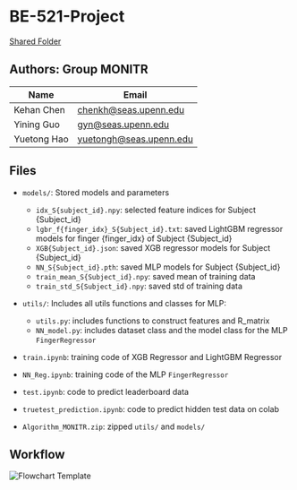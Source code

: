 # BE-521-Project

[Shared Folder](https://drive.google.com/drive/folders/0ANA1SbPXVwdfUk9PVA)

## Authors: Group MONITR

| Name        | Email                   |
| ----------- | ----------------------- |
| Kehan Chen  | chenkh@seas.upenn.edu   |
| Yining Guo  | gyn@seas.upenn.edu      |
| Yuetong Hao | yuetongh@seas.upenn.edu |

## Files

* `models/`: Stored models and parameters
  * `idx_S{subject_id}.npy`: selected feature indices for Subject {Subject_id}
  * `lgbr_f{finger_idx}_S{Subject_id}.txt`: saved LightGBM regressor models for finger {finger_idx} of Subject {Subject_id}
  * `XGB{Subject_id}.json`: saved XGB regressor models for Subject {Subject_id}
  * `NN_S{Subject_id}.pth`: saved MLP models for Subject {Subject_id}
  * `train_mean_S{Subject_id}.npy`: saved mean of training data
  * `train_std_S{Subject_id}.npy`: saved std of training data
* `utils/`: Includes all utils functions and classes for MLP:
  * `utils.py`: includes functions to construct features and R_matrix
  * `NN_model.py`: includes dataset class and the model class for the MLP `FingerRegressor`

* `train.ipynb`: training code of XGB Regressor and LightGBM Regressor
* `NN_Reg.ipynb`: training code of the MLP `FingerRegressor`
* `test.ipynb`: code to predict leaderboard data
* `truetest_prediction.ipynb`: code to predict hidden test data on colab
* `Algorithm_MONITR.zip`: zipped `utils/` and `models/`

## Workflow
![Flowchart Template](https://user-images.githubusercontent.com/65293070/235011790-d7ead72a-d0ac-4412-a85c-d0f488154dfb.jpg)

